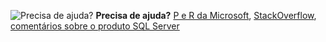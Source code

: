 <Token>![Precisa de ajuda?](media/needhelp_person_icon.png)  **Precisa de ajuda?** [P e R da Microsoft](https://docs.microsoft.com/answers/products/sql-server), [StackOverflow](https://stackoverflow.com/questions/tagged/sql-server), [comentários sobre o produto SQL Server](https://feedback.azure.com/forums/908035-sql-server)</Token>

